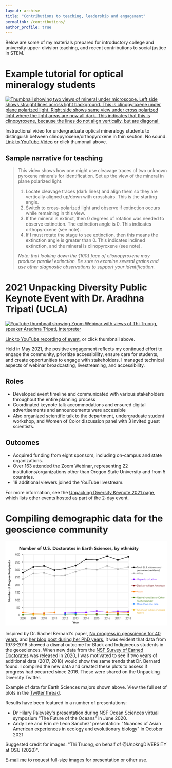 ```yaml
---
layout: archive
title: "Contributions to teaching, leadership and engagement"
permalink: /contributions/
author_profile: true
---
```


Below are some of my materials prepared for introductory college and university upper-division teaching, and recent contributions to social justice in STEM. 

# Example tutorial for optical mineralogy students

 <a href="https://www.youtube.com/watch?v=muPhXJS_qwk/"><img src="https://img.youtube.com/vi/muPhXJS_qwk/0.jpg" style="width:600px" alt="Thumbnail showing two views of mineral under microscope. Left side shows straight lines across light background. This is clinopyroxene under plane polarized light. Right side shows same view under cross polarized light where the light areas are now all dark. This indicates that this is clinopyroxene, because the lines do not align vertically, but are diagonal.">
      </a>
      
Instructional video for undergraduate optical mineralogy students to distinguish between clinopyroxene/orthopyroxene in thin section. No sound. [Link to YouTube Video](https://www.youtube.com/watch?v=muPhXJS_qwk/) or click thumbnail above.

## Sample narrative for teaching
> This video shows how one might use cleavage traces of two unknown pyroxene minerals for identification. Set up the view of the mineral in plane polarized light.
> 
> 1. Locate cleavage traces (dark lines) and align them so they are vertically aligned up/down with crosshairs. This is the starting angle.
> 2. Switch to cross-polarized light and observe if extinction occurs while remaining in this view.
> 3. If the mineral is extinct, then 0 degrees of rotation was needed to observe extinction. The extinction angle is 0. This indicates orthopyroxene (see note).
> 4. If I must rotate the stage to see extinction, then this means the extinction angle is greater than 0. This indicates inclined extinction, and the mineral is clinopyroxene  (see note).
>
> _Note: that looking down the {100} face of clionopyroxene may produce parallel extinction. Be sure to examine several grains and use other diagnostic observations to support your identification._



# 2021 Unpacking Diversity Public Keynote Event with Dr. Aradhna Tripati (UCLA)

 <a href="https://www.youtube.com/watch?v=EKhZKJEdODk/"><img src="https://img.youtube.com/vi/EKhZKJEdODk/0.jpg" style="width:600px" alt="YouTube thumbnail showing Zoom Webinar with views of Thi Truong, speaker Aradhna Tripati, interpreter"></a>
 
[Link to YouTube recording of event](https://www.youtube.com/watch?v=EKhZKJEdODk/), or click thumbnail above. 
 
Held in May 2021, the positive engagement reflects my continued effort to engage the community, prioritize accessibility, ensure care for students, and create opportunities to engage with stakeholders. I managed technical aspects of webinar broadcasting, livestreaming, and accessibility.

## Roles
* Developed event timeline and communicated with various stakeholders throughout the entire planning process
* Coordinated keynote talk accommodations and ensured digital advertisements and announcements were accessible
* Also organized scientific talk to the department, undergraduate student workshop, and Women of Color discussion panel with 3 invited guest scientists.

## Outcomes

* Acquired funding from eight sponsors, including on-campus and state organizations.
* Over 163 attended the Zoom Webinar, representing 22 institutions/organizations other than Oregon State University and from 5 countries.
* 18 additional viewers joined the YouTube livestream.
 
For more information, see the [Unpacking Diversity Keynote 2021 page](https://unpackingdiversity.wixsite.com/ceoas/keynote-2021), which lists other events hosted as part of the 2-day event.
   
# Compiling demographic data for the geoscience community
  
<a href="/images/NSF-Table-16-Earth-Sciences-doctorate-data.png"><img src="/images/NSF-Table-16-Earth-Sciences-doctorate-data.png" style="width:600px" alt="Graph showing number of U.S. Doctorates in Earth Sciences, by ethnicity. X-axis shows years 2008 to 2018. Y-axis shows number of degree recipients, from 0 to 400. Dots connected by lines are color coded to show different ethnicities: Black - Total, Grey - White, Purple - Hispanic or Latino, Black or African-American, Orange - Asian, Green - Native Hawaiian or Other Pacific Islander, Blue - More than one race, Gold - American Indian or Alaska Native. In 2008, the total number of degree recipients was around 275, with white recipients accounting for nearly 250. In 2018, total recipients increased to about 375. White recipients make up over 300 of those recipients. Almost no change observed from 2016 to 2018.">
</a>
 
Inspired by Dr. Rachel Bernard's paper, [No progress in geoscience for 40 years](https://www.nature.com/articles/s41561-018-0116-6), and [her blog post during her PhD years](https://www.jsg.utexas.edu/science-yall/who-gets-geology-phds/), it was evident that data from 1973-2016 showed a dismal outcome for Black and Indigineous students in the geosciences. When new data from the [NSF Survey of Earned Doctorates](https://www.nsf.gov/statistics/srvydoctorates/) was released in 2020, I was motivated to see if two years of additional data (2017, 2018) would show the same trends that Dr. Bernard found. I compiled the new data and created these plots to assess if progress had occurred since 2016. These were shared on the Unpacking Diversity Twitter.

Example of data for Earth Sciences majors shown above. View the full set of plots in the [Twitter thread](https://twitter.com/UnpkngDIVERSITY/status/1273507530509959168).

Results have been featured in a number of presentations:
* Dr Hilary Palevsky's presentation during NSF Ocean Sciences virtual symposium "The Future of the Oceans" in June 2020.
* Andy Lee and Erin de Leon Sanchez' presentation: "Nuances of Asian American experiences in ecology and evolutionary biology" in October 2021

Suggested credit for images: "Thi Truong, on behalf of @UnpkngDIVERSITY at OSU (2020)".

[E-mail me](mailto:truonthi@oregonstate.edu) to request full-size images for presentation or other use.
 
